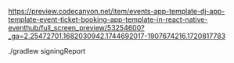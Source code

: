 https://preview.codecanyon.net/item/events-app-template-dj-app-template-event-ticket-booking-app-template-in-react-native-eventhub/full_screen_preview/53254600?_ga=2.25472701.1682030942.1744692017-1907674216.1720817783

 ./gradlew signingReport
